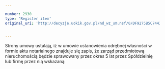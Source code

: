 ```yaml
---

number: 2930
type: 'Register item'
original_uri: 'http://decyzje.uokik.gov.pl/nd_wz_um.nsf/0/DF9275B5C74439ECC12579B4003C21AF?OpenDocument'


---
```


Strony umowy ustalają, iż w umowie ustanowienia odrębnej własności w formie aktu notarialnego znajduje się zapis, że zarząd przedmiotową nieruchomością będzie sprawowany przez okres 5 lat przez Spółdzielnię lub firmę przez nią wskazaną
